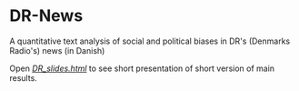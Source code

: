 # DR-News

A quantitative text analysis of social and political biases in DR's (Denmarks Radio's) news (in Danish)

Open [*DR_slides.html*](../blob/master/DR_slides.html) to see short presentation of short version of main results.
